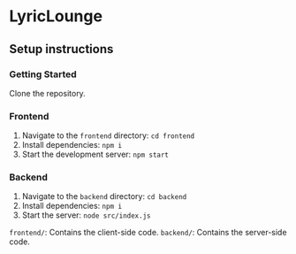 # LyricLounge

## Setup instructions

### Getting Started

Clone the repository.

### Frontend

1. Navigate to the `frontend` directory: `cd frontend`
2. Install dependencies: `npm i`
3. Start the development server: `npm start`

### Backend

1. Navigate to the `backend` directory: `cd backend`
2. Install dependencies: `npm i`
3. Start the server: `node src/index.js`

`frontend/`: Contains the client-side code.
`backend/`: Contains the server-side code.
